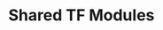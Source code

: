 <!--
SPDX-FileCopyrightText: 2025-present Stuart Ellis <stuart@stuartellis.name>

SPDX-License-Identifier: MIT
-->

# Shared TF Modules
